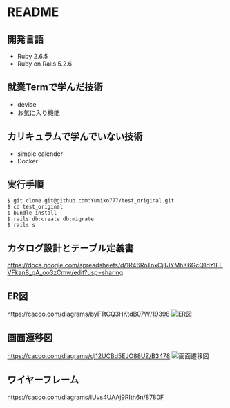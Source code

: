 # README

## 開発言語

- Ruby 2.6.5
- Ruby on Rails 5.2.6

## 就業Termで学んだ技術

- devise
- お気に入り機能

## カリキュラムで学んでいない技術

- simple calender
- Docker

## 実行手順

```
$ git clone git@github.com:Yumiko777/test_original.git
$ cd test_original
$ bundle install
$ rails db:create db:migrate
$ rails s
```

## カタログ設計とテーブル定義書

https://docs.google.com/spreadsheets/d/1R46RoTnxCjTJYMhK6GcQ1dz1FEVFkan8_gA_oo3zCmw/edit?usp=sharing

## ER図

https://cacoo.com/diagrams/byFTtCQ3HKtdB07W/19398
![ER図](https://user-images.githubusercontent.com/82217866/122539288-641e1e80-d062-11eb-9a7f-1df6496ef9a9.png)

## 画面遷移図

https://cacoo.com/diagrams/dj12UCBd5EJO88UZ/B3478
![画面遷移図](https://user-images.githubusercontent.com/82217866/121706002-2c6a2080-cb10-11eb-9c62-fa1d317060a8.png)

## ワイヤーフレーム

https://cacoo.com/diagrams/IUvs4UAAj9RIth6n/8780F
